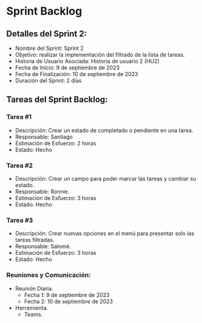# Sprint Backlog

## Detalles del Sprint 2:

- Nombre del Sprint: Sprint 2
- Objetivo: realizar la implementación del filtrado de la lista de tareas.
- Historia de Usuario Asociada: Historia de usuario 2 (HU2)
- Fecha de Inicio: 9 de septiembre de 2023
- Fecha de Finalización: 10 de septiembre de 2023
- Duración del Sprint: 2 días

## Tareas del Sprint Backlog:

### Tarea #1

- Descripción: Crear un estado de completado o pendiente en una tarea.
- Responsable: Santiago
- Estimación de Esfuerzo: 2 horas
- Estado: Hecho

### Tarea #2

- Descripción: Crear un campo para poder marcar las tareas y cambiar su estado.
- Responsable: Ronnie.
- Estimación de Esfuerzo: 3 horas
- Estado: Hecho

### Tarea #3

- Descripción: Crear nuevas opciones en el menú para presentar solo las tareas filtradas.
- Responsable: Salomé.
- Estimación de Esfuerzo: 3 horas
- Estado: Hecho

### Reuniones y Comunicación:

- Reunión Diaria.
  - Fecha 1: 9 de septiembre de 2023
  - Fecha 2: 10 de septiembre de 2023
- Herramienta.
  - Teams.
